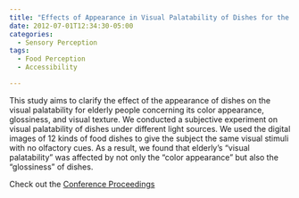 ```yaml
---
title: "Effects of Appearance in Visual Palatability of Dishes for the Elderly under Several Lighting Conditions"
date: 2012-07-01T12:34:30-05:00
categories:
  - Sensory Perception
tags:
  - Food Perception
  - Accessibility

---
```

This study aims to clarify the effect of the appearance of dishes
on the visual palatability for elderly people concerning its color
appearance, glossiness, and visual texture. We conducted a
subjective experiment on visual palatability of dishes under
different light sources. We used the digital images of 12 kinds of
food dishes to give the subject the same visual stimuli with no
olfactory cues. As a result, we found that elderly’s “visual
palatability” was affected by not only the “color appearance”
but also the “glossiness” of dishes.

Check out the [Conference Proceedings][URL] 

[URL]:  http://www.macs.hw.ac.uk/texturelab/publications/predicting-perceptions-papers/